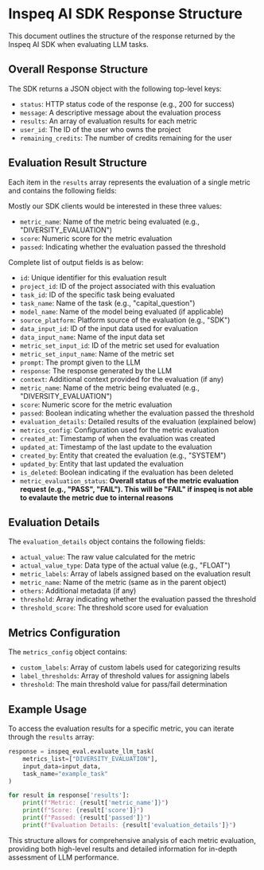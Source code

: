 # Inspeq AI SDK Response Structure

This document outlines the structure of the response returned by the Inspeq AI SDK when evaluating LLM tasks.

## Overall Response Structure

The SDK returns a JSON object with the following top-level keys:

- `status`: HTTP status code of the response (e.g., 200 for success)
- `message`: A descriptive message about the evaluation process
- `results`: An array of evaluation results for each metric
- `user_id`: The ID of the user who owns the project
- `remaining_credits`: The number of credits remaining for the user

## Evaluation Result Structure

Each item in the `results` array represents the evaluation of a single metric and contains the following fields: 

Mostly our SDK clients would be interested in these three values:

- `metric_name`: Name of the metric being evaluated (e.g., "DIVERSITY_EVALUATION")
- `score`: Numeric score for the metric evaluation
- `passed`:  Indicating whether the evaluation passed the threshold

Complete list of output fields is as below: 

- `id`: Unique identifier for this evaluation result
- `project_id`: ID of the project associated with this evaluation
- `task_id`: ID of the specific task being evaluated
- `task_name`: Name of the task (e.g., "capital_question")
- `model_name`: Name of the model being evaluated (if applicable)
- `source_platform`: Platform source of the evaluation (e.g., "SDK")
- `data_input_id`: ID of the input data used for evaluation
- `data_input_name`: Name of the input data set
- `metric_set_input_id`: ID of the metric set used for evaluation
- `metric_set_input_name`: Name of the metric set
- `prompt`: The prompt given to the LLM
- `response`: The response generated by the LLM
- `context`: Additional context provided for the evaluation (if any)
- `metric_name`: Name of the metric being evaluated (e.g., "DIVERSITY_EVALUATION")
- `score`: Numeric score for the metric evaluation
- `passed`: Boolean indicating whether the evaluation passed the threshold
- `evaluation_details`: Detailed results of the evaluation (explained below)
- `metrics_config`: Configuration used for the metric evaluation
- `created_at`: Timestamp of when the evaluation was created
- `updated_at`: Timestamp of the last update to the evaluation
- `created_by`: Entity that created the evaluation (e.g., "SYSTEM")
- `updated_by`: Entity that last updated the evaluation
- `is_deleted`: Boolean indicating if the evaluation has been deleted
- `metric_evaluation_status`: __Overall status of the metric evaluation request (e.g., "PASS", "FAIL"). This will be "FAIL" if inspeq is not able to evalaute the metric due to internal reasons__

## Evaluation Details

The `evaluation_details` object contains the following fields:

- `actual_value`: The raw value calculated for the metric
- `actual_value_type`: Data type of the actual value (e.g., "FLOAT")
- `metric_labels`: Array of labels assigned based on the evaluation result
- `metric_name`: Name of the metric (same as in the parent object)
- `others`: Additional metadata (if any)
- `threshold`: Array indicating whether the evaluation passed the threshold
- `threshold_score`: The threshold score used for evaluation

## Metrics Configuration

The `metrics_config` object contains:

- `custom_labels`: Array of custom labels used for categorizing results
- `label_thresholds`: Array of threshold values for assigning labels
- `threshold`: The main threshold value for pass/fail determination

## Example Usage

To access the evaluation results for a specific metric, you can iterate through the `results` array:

```python
response = inspeq_eval.evaluate_llm_task(
    metrics_list=["DIVERSITY_EVALUATION"],
    input_data=input_data,
    task_name="example_task"
)

for result in response['results']:
    print(f"Metric: {result['metric_name']}")
    print(f"Score: {result['score']}")
    print(f"Passed: {result['passed']}")
    print(f"Evaluation Details: {result['evaluation_details']}")
```

This structure allows for comprehensive analysis of each metric evaluation, providing both high-level results and detailed information for in-depth assessment of LLM performance.
